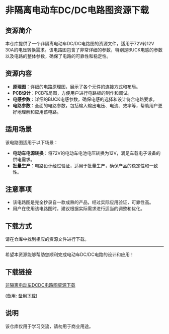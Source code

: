 # 非隔离电动车DC/DC电路图资源下载

## 资源简介

本仓库提供了一个非隔离电动车DC/DC电路图的资源文件，适用于72V转12V 30A的电压转换需求。该电路图包含了非常详细的参数，特别是BUCK电感的参数以及电路的整体参数，确保了电路的可靠性和稳定性。

## 资源内容

- **原理图**：详细的电路原理图，展示了各个元件的连接方式和布局。
- **PCB设计**：PCB布局图，方便用户进行电路板的制作和调试。
- **电感参数**：详细的BUCK电感参数，确保电感的选择和设计符合电路要求。
- **电路参数**：全面的电路参数，包括输入输出电压、电流、效率等，帮助用户更好地理解和应用该电路。

## 适用场景

该电路图适用于以下场景：

- **电动车电源转换**：将72V的电动车电池电压转换为12V，满足车载电子设备的供电需求。
- **批量生产**：电路设计经过验证，适用于批量生产，确保产品的稳定性和一致性。

## 注意事项

- 该电路图是完全抄录自一款成熟的产品，经过实际应用验证，可靠性高。
- 用户在使用该电路图时，建议根据实际需求进行适当的调整和优化。

## 下载方式

请在仓库中找到相应的资源文件进行下载。

---

希望本资源能够帮助您顺利完成电动车DC/DC电路的设计和应用！

## 下载链接
[非隔离电动车DCDC电路图资源下载](https://pan.quark.cn/s/4dd092152b11) 

(备用: [备用下载](https://pan.baidu.com/s/1qfMsdVayMhh2ePmpNixyzg?pwd=1234))

## 说明

该仓库仅用于学习交流，请勿用于商业用途。
